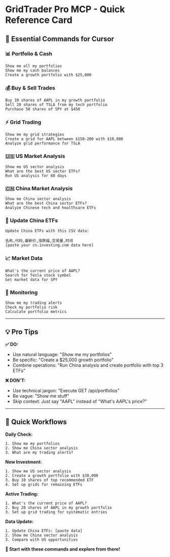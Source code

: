 # GridTrader Pro MCP - Quick Reference Card

## 🚀 Essential Commands for Cursor

### 📊 **Portfolio & Cash**
```
Show me all my portfolios
Show me my cash balances  
Create a growth portfolio with $25,000
```

### 💰 **Buy & Sell Trades**
```
Buy 10 shares of AAPL in my growth portfolio
Sell 20 shares of TSLA from my tech portfolio
Purchase 50 shares of SPY at $450
```

### ⚡ **Grid Trading**
```
Show me my grid strategies
Create a grid for AAPL between $150-200 with $10,000
Analyze grid performance for TSLA
```

### 🇺🇸 **US Market Analysis**
```
Show me US sector analysis
What are the best US sector ETFs?
Run US analysis for 60 days
```

### 🇨🇳 **China Market Analysis**
```
Show me China sector analysis
What are the best China sector ETFs?
Analyze Chinese tech and healthcare ETFs
```

### 🔄 **Update China ETFs**
```
Update China ETFs with this CSV data:

名称,代码,最新价,涨跌幅,交易量,时间
[paste your cn.investing.com data here]
```

### 📈 **Market Data**
```
What's the current price of AAPL?
Search for Tesla stock symbol
Get market data for SPY
```

### 🚨 **Monitoring**
```
Show me my trading alerts
Check my portfolio risk
Calculate portfolio metrics
```

---

## 💡 **Pro Tips**

**✅ DO:**
- Use natural language: "Show me my portfolios"
- Be specific: "Create a $25,000 growth portfolio"
- Combine operations: "Run China analysis and create portfolio with top 3 ETFs"

**❌ DON'T:**
- Use technical jargon: "Execute GET /api/portfolios"
- Be vague: "Show me stuff"
- Skip context: Just say "AAPL" instead of "What's AAPL's price?"

---

## 🎯 **Quick Workflows**

**Daily Check:**
```
1. Show me my portfolios
2. Show me China sector analysis  
3. What are my trading alerts?
```

**New Investment:**
```
1. Show me US sector analysis
2. Create a growth portfolio with $30,000
3. Buy 10 shares of top recommended ETF
4. Set up grids for remaining ETFs
```

**Active Trading:**
```
1. What's the current price of AAPL?
2. Buy 20 shares of AAPL in my growth portfolio
3. Set up grid trading for systematic entries
```

**Data Update:**
```
1. Update China ETFs: [paste data]
2. Show me China sector analysis
3. Compare with US opportunities
```

**🚀 Start with these commands and explore from there!**
